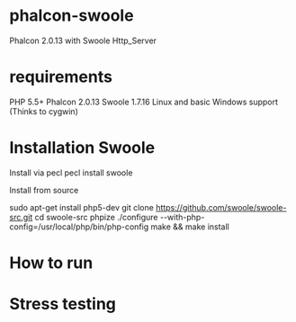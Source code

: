 # phalcon-swoole
Phalcon 2.0.13 with Swoole Http_Server

# requirements
PHP 5.5+
Phalcon 2.0.13
Swoole 1.7.16
Linux and basic Windows support (Thinks to cygwin)

# Installation Swoole
Install via pecl
pecl install swoole

Install from source

sudo apt-get install php5-dev
git clone https://github.com/swoole/swoole-src.git
cd swoole-src
phpize
./configure --with-php-config=/usr/local/php/bin/php-config
make && make install

# How to run

# Stress testing
